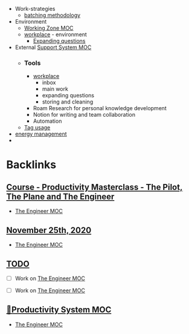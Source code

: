 - Work-strategies
    - [batching methodology](<batching methodology.md>)
- Environment
    - [Working Zone MOC](<Working Zone MOC.md>)
    - [workplace](<workplace.md>) - environment
        - [Expanding questions](<Expanding questions.md>)
- External [Support System MOC](<Support System MOC.md>)
    - ### Tools
        - [workplace](<workplace.md>)
            - inbox
            - main work
            - expanding questions 
            - storing and cleaning
        - Roam Research for personal knowledge development
        - Notion for writing and team collaboration
        - Automation
    - [Tag usage](<Tag usage.md>)
- [energy management](<energy management.md>)
- 

# Backlinks
## [Course - Productivity Masterclass - The Pilot, The Plane and The Engineer](<Course - Productivity Masterclass - The Pilot, The Plane and The Engineer.md>)
- [The Engineer MOC](<The Engineer MOC.md>)

## [November 25th, 2020](<November 25th, 2020.md>)
- [The Engineer MOC](<The Engineer MOC.md>)

## [TODO](<TODO.md>)
- [ ] Work on [The Engineer MOC](<The Engineer MOC.md>)

- [ ] Work on [The Engineer MOC](<The Engineer MOC.md>)

## [🧭Productivity System MOC ](<🧭Productivity System MOC .md>)
- [The Engineer MOC](<The Engineer MOC.md>)


